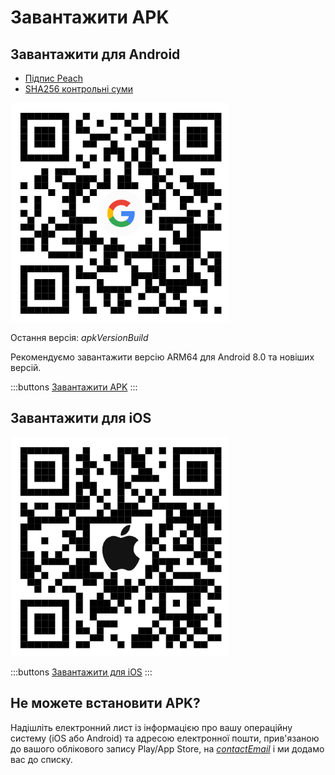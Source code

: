 # Завантажити APK

## Завантажити для Android

- [Підпис Peach]($apkSignaturesUrl$)
- [SHA256 контрольні суми]($apkChecksumsUrl$)

<img src="/icons/qrcode_android.png" width="350">

Остання версія: $apkVersionBuild$

Рекомендуємо завантажити версію ARM64 для Android 8.0 та новіших версій.

:::buttons
[Завантажити APK]($apkUrl$)
:::

## Завантажити для iOS

<img src="/icons/qrcode_apple.png" width="350">

:::buttons
[Завантажити для iOS](https://testflight.apple.com/join/wfSPFEWG)
:::

## Не можете встановити APK?

Надішліть електронний лист із інформацією про вашу операційну систему (iOS або Android) та адресою електронної пошти, прив'язаною до вашого облікового запису Play/App Store, на
[$contactEmail$](mailto:$contactEmail$) і ми додамо вас до списку.
